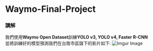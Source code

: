 # Waymo-Final-Project
### 講解
我們使用**Waymo Open Dataset**訓練**YOLO v3, YOLO v4, Faster R-CNN**  
並將訓練好的模型預測我們在台南市區錄下的影片如下:
![Imgur Image](https://imgur.com/Madwc6G)

